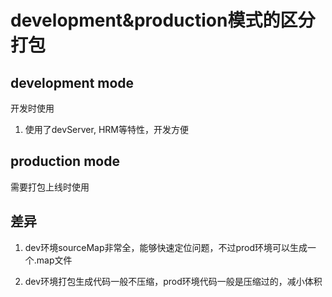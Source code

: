 # development&production模式的区分打包


## development mode
开发时使用

1. 使用了devServer, HRM等特性，开发方便


## production mode
需要打包上线时使用


## 差异
1. dev环境sourceMap非常全，能够快速定位问题，不过prod环境可以生成一个.map文件

2. dev环境打包生成代码一般不压缩，prod环境代码一般是压缩过的，减小体积



